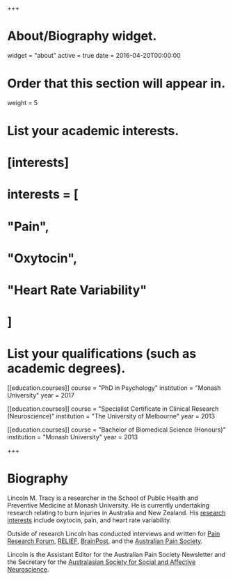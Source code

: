 +++
# About/Biography widget.
widget = "about"
active = true
date = 2016-04-20T00:00:00

# Order that this section will appear in.
weight = 5

# List your academic interests.
# [interests]
#   interests = [
#     "Pain",
#     "Oxytocin",
#     "Heart Rate Variability"
#   ]

# List your qualifications (such as academic degrees).
[[education.courses]]
  course = "PhD in Psychology"
  institution = "Monash University"
  year = 2017

[[education.courses]]
  course = "Specialist Certificate in Clinical Research (Neuroscience)"
  institution = "The University of Melbourne"
  year = 2013

[[education.courses]]
  course = "Bachelor of Biomedical Science (Honours)"
  institution = "Monash University"
  year = 2013
 
+++

# Biography

Lincoln M. Tracy is a researcher in the School of Public Health and Preventive Medicine at Monash University. He is currently undertaking research relating to burn injuries in Australia and New Zealand. His [research interests](/#projects) include oxytocin, pain, and heart rate variability.

Outside of research Lincoln has conducted interviews and written for [Pain Research Forum](https://www.painresearchforum.org/), [RELIEF](http://relief.news/home/),  [BrainPost](https://www.brainpost.co/), and the [Australian Pain Society](https://www.apsoc.org.au/).

Lincoln is the Assistant Editor for the Australian Pain Society Newsletter and the Secretary for the [Australasian Society for Social and Affective Neuroscience](http://www.as4san.com/).